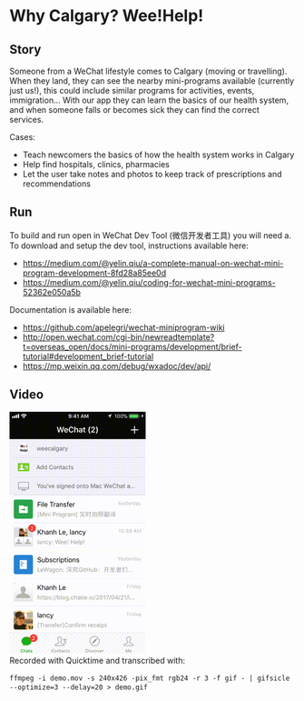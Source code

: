 # Why Calgary? Wee!Help!

## Story
Someone from a WeChat lifestyle comes to Calgary (moving or travelling). When they land, they can see the nearby mini-programs available (currently just us!), this could include similar programs for activities, events, immigration...
With our app they can learn the basics of our health system, and when someone falls or becomes sick they can find the correct services.

Cases: 
- Teach newcomers the basics of how the health system works in Calgary
- Help find hospitals, clinics, pharmacies 
- Let the user take notes and photos to keep track of prescriptions and recommendations

## Run
To build and run open in WeChat Dev Tool (微信开发者工具) you will need a. To download and setup the dev tool, instructions available here: 
- https://medium.com/@yelin.qiu/a-complete-manual-on-wechat-mini-program-development-8fd28a85ee0d
- https://medium.com/@yelin.qiu/coding-for-wechat-mini-programs-52362e050a5b

Documentation is available here:
- https://github.com/apelegri/wechat-miniprogram-wiki
- http://open.wechat.com/cgi-bin/newreadtemplate?t=overseas_open/docs/mini-programs/development/brief-tutorial#development_brief-tutorial
- https://mp.weixin.qq.com/debug/wxadoc/dev/api/

## Video 
![Demo screen recording](https://github.com/sgnewson/whycalgary/blob/master/document/demo.gif "Demo screen recording")
<br/>
Recorded with Quicktime and transcribed with: 
```
ffmpeg -i demo.mov -s 240x426 -pix_fmt rgb24 -r 3 -f gif - | gifsicle --optimize=3 --delay=20 > demo.gif
```


